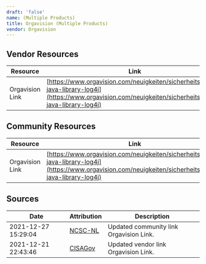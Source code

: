 ```yaml
---
draft: 'false'
name: (Multiple Products)
title: Orgavision (Multiple Products)
vendor: Orgavision
---
```


## Vendor Resources
| Resource | Link |
| --- | --- |
| Orgavision Link | [https://www.orgavision.com/neuigkeiten/sicherheitsluecke-java-library-log4j](https://www.orgavision.com/neuigkeiten/sicherheitsluecke-java-library-log4j) |

## Community Resources
| Resource | Link |
| --- | --- |
| Orgavision Link | [https://www.orgavision.com/neuigkeiten/sicherheitsluecke-java-library-log4j](https://www.orgavision.com/neuigkeiten/sicherheitsluecke-java-library-log4j) |


## Sources
| Date | Attribution | Description |
| --- | --- | --- |
| 2021-12-27 15:29:04 | [NCSC-NL](https://github.com/NCSC-NL/log4shell/blob/main/software/README.md) | Updated community link Orgavision Link.  |
| 2021-12-21 22:43:46 | [CISAGov](https://raw.githubusercontent.com/cisagov/log4j-affected-db/develop/README.md) | Updated vendor link Orgavision Link.  |
